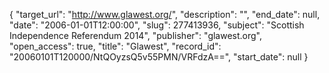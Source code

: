 {
  "target_url": "http://www.glawest.org/", 
  "description": "", 
  "end_date": null, 
  "date": "2006-01-01T12:00:00", 
  "slug": 277413936, 
  "subject": "Scottish Independence Referendum 2014", 
  "publisher": "glawest.org", 
  "open_access": true, 
  "title": "Glawest", 
  "record_id": "20060101T120000/NtQOyzsQ5v55PMN/VRFdzA==", 
  "start_date": null
}

